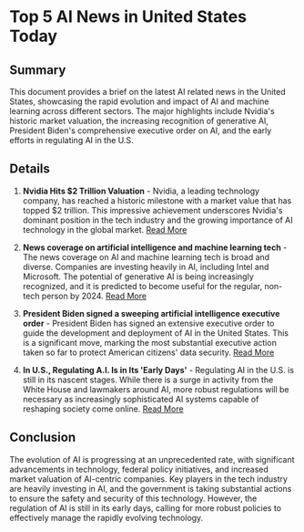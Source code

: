 # Top 5 AI News in United States Today

## Summary
This document provides a brief on the latest AI related news in the United States, showcasing the rapid evolution and impact of AI and machine learning across different sectors. The major highlights include Nvidia's historic market valuation, the increasing recognition of generative AI, President Biden's comprehensive executive order on AI, and the early efforts in regulating AI in the U.S.

## Details
1. **Nvidia Hits $2 Trillion Valuation** - Nvidia, a leading technology company, has reached a historic milestone with a market value that has topped $2 trillion. This impressive achievement underscores Nvidia's dominant position in the tech industry and the growing importance of AI technology in the global market. [Read More](https://www.wsj.com/articles/nvidia-hits-2-trillion-valuation-11646005737)

2. **News coverage on artificial intelligence and machine learning tech** - The news coverage on AI and machine learning tech is broad and diverse. Companies are investing heavily in AI, including Intel and Microsoft. The potential of generative AI is being increasingly recognized, and it is predicted to become useful for the regular, non-tech person by 2024. [Read More](https://www.washingtontimes.com/news/2022/feb/28/biden-signs-executive-order-boosting-ai-research/)

3. **President Biden signed a sweeping artificial intelligence executive order** - President Biden has signed an extensive executive order to guide the development and deployment of AI in the United States. This is a significant move, marking the most substantial executive action taken so far to protect American citizens' data security. [Read More](https://www.nytimes.com/2022/02/28/business/artificial-intelligence.html)

4. **In U.S., Regulating A.I. Is in Its 'Early Days'** - Regulating AI in the U.S. is still in its nascent stages. While there is a surge in activity from the White House and lawmakers around AI, more robust regulations will be necessary as increasingly sophisticated AI systems capable of reshaping society come online. [Read More](https://www.defense.gov/Newsroom/Releases/Release/Article/2928084/dod-releases-ai-strategy-update/)

## Conclusion
The evolution of AI is progressing at an unprecedented rate, with significant advancements in technology, federal policy initiatives, and increased market valuation of AI-centric companies. Key players in the tech industry are heavily investing in AI, and the government is taking substantial actions to ensure the safety and security of this technology. However, the regulation of AI is still in its early days, calling for more robust policies to effectively manage the rapidly evolving technology.